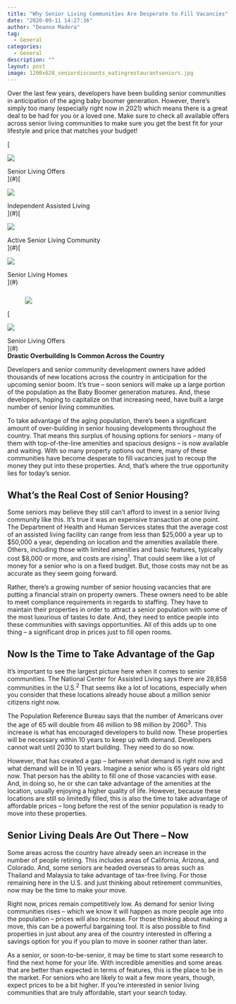```yaml
---
title: "Why Senior Living Communities Are Desperate to Fill Vacancies"
date: "2020-09-11 14:27:36"
author: "Deanna Madera"
tag:
  - General
categories:
  - General
description: ""
layout: post
image: 1200x628_seniordiscounts_eatingrestaurantseniors.jpg
---
```


Over the last few years, developers have been building senior communities in anticipation of the aging baby boomer generation. However, there’s simply too many (especially right now in 2021) which means there is a great deal to be had for you or a loved one. Make sure to check all available offers across senior living communities to make sure you get the best fit for your lifestyle and price that matches your budget!

[<div class="cta-imagecover">

![](/posts/1080x1080_seniorliving_woodkitchen.jpg)</div><div class="cta-textcover"><city></city> Senior Living Offers</div>](#)[<div class="cta-imagecover">

![](/posts/1080x1080_senlivi_oceanfront.jpg)</div><div class="cta-textcover">Independent Assisted Living</div>](#)[<div class="cta-imagecover">

![](/posts/1080x1080_senlivi_whitekitchen.jpg)</div><div class="cta-textcover">Active Senior Living Community</div>](#)[<div class="cta-imagecover">

![](/posts/1080x1080_trendycommunity.jpg)</div><div class="cta-textcover">Senior Living Homes</div>](#)</div><figure class="wp-block-image" style="margin-top:25px">

![](/posts/1200x628_seniordiscounts_eatingrestaurantseniors.jpg)</figure><div class="mobile-cta-wrap"><div class="cta-btn-wrap" data-mobile-sponsoredads="yes">

[<div class="cta-imagecover">

![](/posts/1080x1080_seniorliving_woodkitchen.jpg)</div><div class="cta-textcover"><city></city> Senior Living Offers</div>](#)</div>**Drastic Overbuilding Is Common Across the Country**

Developers and senior community development owners have added thousands of new locations across the country in anticipation for the upcoming senior boom. It’s true – soon seniors will make up a large portion of the population as the Baby Boomer generation matures. And, these developers, hoping to capitalize on that increasing need, have built a large number of senior living communities.

To take advantage of the aging population, there’s been a significant amount of over-building in senior housing developments throughout the country. That means this surplus of housing options for seniors – many of them with top-of-the-line amenities and spacious designs – is now available and waiting. With so many property options out there, many of these communities have become desperate to fill vacancies just to recoup the money they put into these properties. And, that’s where the true opportunity lies for today’s senior.

## **What’s the Real Cost of Senior Housing?**

Some seniors may believe they still can’t afford to invest in a senior living community like this. It’s true it was an expensive transaction at one point. The Department of Health and Human Services states that the average cost of an assisted living facility can range from less than $25,000 a year up to $50,000 a year, depending on location and the amenities available there. Others, including those with limited amenities and basic features, typically cost $8,000 or more, and costs are rising<sup>1</sup>. That could seem like a lot of money for a senior who is on a fixed budget. But, those costs may not be as accurate as they seem going forward.

Rather, there’s a growing number of senior housing vacancies that are putting a financial strain on property owners. These owners need to be able to meet compliance requirements in regards to staffing. They have to maintain their properties in order to attract a senior population with some of the most luxurious of tastes to date. And, they need to entice people into these communities with savings opportunities. All of this adds up to one thing – a significant drop in prices just to fill open rooms.

## **Now Is the Time to Take Advantage of the Gap**

It’s important to see the largest picture here when it comes to senior communities. The National Center for Assisted Living says there are 28,858 communities in the U.S.<sup>2</sup> That seems like a lot of locations, especially when you consider that these locations already house about a million senior citizens right now.

The Population Reference Bureau says that the number of Americans over the age of 65 will double from 46 million to 98 million by 2060<sup>3</sup>. This increase is what has encouraged developers to build now. These properties will be necessary within 10 years to keep up with demand. Developers cannot wait until 2030 to start building. They need to do so now.

However, that has created a gap – between what demand is right now and what demand will be in 10 years. Imagine a senior who is 65 years old right now. That person has the ability to fill one of those vacancies with ease. And, in doing so, he or she can take advantage of the amenities at the location, usually enjoying a higher quality of life. However, because these locations are still so limitedly filled, this is also the time to take advantage of affordable prices – long before the rest of the senior population is ready to move into these properties.

## **Senior Living Deals Are Out There – Now**

Some areas across the country have already seen an increase in the number of people retiring. This includes areas of California, Arizona, and Colorado. And, some seniors are headed overseas to areas such as Thailand and Malaysia to take advantage of tax-free living. For those remaining here in the U.S. and just thinking about retirement communities, now may be the time to make your move.

Right now, prices remain competitively low. As demand for senior living communities rises – which we know it will happen as more people age into the population – prices will also increase. For those thinking about making a move, this can be a powerful bargaining tool. It is also possible to find properties in just about any area of the country interested in offering a savings option for you if you plan to move in sooner rather than later.

</div>As a senior, or soon-to-be-senior, it may be time to start some research to find the next home for your life. With incredible amenities and some areas that are better than expected in terms of features, this is the place to be in the market. For seniors who are likely to wait a few more years, though, expect prices to be a bit higher. If you’re interested in senior living communities that are truly affordable, start your search today.
